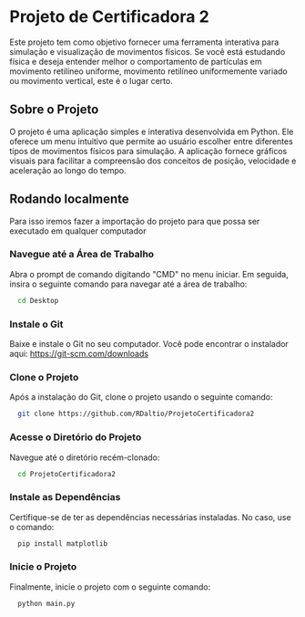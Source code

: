 
# Projeto de Certificadora 2
Este projeto tem como objetivo fornecer uma ferramenta interativa para simulação e visualização de movimentos físicos. Se você está estudando física e deseja entender melhor o comportamento de partículas em movimento retilíneo uniforme, movimento retilíneo uniformemente variado ou movimento vertical, este é o lugar certo.

## Sobre o Projeto
O projeto é uma aplicação simples e interativa desenvolvida em Python. Ele oferece um menu intuitivo que permite ao usuário escolher entre diferentes tipos de movimentos físicos para simulação. A aplicação fornece gráficos visuais para facilitar a compreensão dos conceitos de posição, velocidade e aceleração ao longo do tempo.

## Rodando localmente
Para isso iremos fazer a importação do projeto para que possa ser executado em qualquer computador

### Navegue até a Área de Trabalho
Abra o prompt de comando digitando "CMD" no menu iniciar. Em seguida, insira o seguinte comando para navegar até a área de trabalho:

```bash
  cd Desktop
```

### Instale o Git
Baixe e instale o Git no seu computador. Você pode encontrar o instalador aqui: https://git-scm.com/downloads

### Clone o Projeto
Após a instalação do Git, clone o projeto usando o seguinte comando:
```bash
  git clone https://github.com/RDaltio/ProjetoCertificadora2
```

### Acesse o Diretório do Projeto
Navegue até o diretório recém-clonado:
```bash
  cd ProjetoCertificadora2
```

### Instale as Dependências
Certifique-se de ter as dependências necessárias instaladas. No caso, use o comando:
```cmd
  pip install matplotlib
```

### Inicie o Projeto
Finalmente, inicie o projeto com o seguinte comando:
```cmd
  python main.py
```


